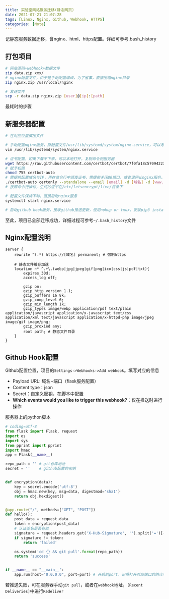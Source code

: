 ```yaml
---
title: 实验室网站服务迁移(静态网页)
date: 2021-07-21 21:07:28
tags: [Linux, Nginx, Github, Webhook, HTTPS]
categories: [Note]
---
```

记静态服务数据迁移，含nginx、html、https配置。详细可参考.bash_history

<!-- more -->

## 打包项目

```bash
# 网站源码+webhook+数据文件
zip data.zip xxx/
# nginx配置文件，由于是手动配置编译，为了省事，直接压缩nginx目录
zip nginx.zip /usr/local/nginx

# 发送文件
scp -r data.zip nginx.zip [user]@[ip]:[path]
```

最耗时的步骤

## 新服务器配置

```bash
# 在对应位置解压文件

# 手动配置nginx服务，原配置文件/usr/lib/systemd/system/nginx.service，可以考虑直接传过来，也可以直接复制
vim /usr/lib/systemd/system/nginx.service

# 证书配置，如果下载不下来，可以本地打开，复制命令到服务器
wget https://raw.githubusercontent.com/certbot/certbot/7f0fa18c570942238a7de73ed99945c3710408b4/letsencrypt-auto-source/letsencrypt-auto -O certbot-auto
# 赋予权限
chmod 755 certbot-auto
# 需提前配置域名与IP，再在命令行中颁发证书，需提前关闭80端口，或者说停止nginx服务。三个月更新一次
./certbot-auto certonly --standalone --email [email] -d [域名] -d [www.域名]
# 按照命令行操作，生成的证书在/etc/letsencrypt/live/目录下

# 配置文件保持不动，直接启动nginx服务
systemctl start nginx.service

# 启动github hook服务，接收github推送更新，使用nohup or tmux，安装pip3 install flask
```

至此，项目已全部迁移成功，详细过程可参考`~/.bash_history`文件

## Nginx配置说明

```nginx
server {
    rewrite ^(.*) https://[域名] permanent; # 强制https

    # 静态文件缓存加速
    location ~* ^.+\.(webp|jpg|jpeg|gif|png|ico|css|js|pdf|txt){
        expires 30d;
        access_log off;

        gzip on;
        gzip_http_version 1.1;
        gzip_buffers 16 8k;
        gzip_comp_level 6;
        gzip_min_length 1k;
        gzip_types image/webp application/pdf text/plain application/javascript application/x-javascript text/css application/xml text/javascript application/x-httpd-php image/jpeg image/gif image/png;
        gzip_proxied any;
        root path; # 静态文件目录
    }
}
```

## Github Hook配置

Github配置位置，项目的`Settings->Webhooks->Add webhook`。填写对应的信息

- Payload URL: 域名+端口（flask服务配置）
- Content type：json
- Secret：自定义密钥，在脚本中配置
- **Which events would you like to trigger this webhook?**：仅在推送时进行操作

服务器上的python脚本

```python
# coding=utf-8
from flask import Flask, request
import os
import sys
from pprint import pprint
import hmac
app = Flask(__name__)

repo_path = '' # git仓库地址
secret = ''	   # github配置的密钥


def encryption(data):
    key = secret.encode('utf-8')
    obj = hmac.new(key, msg=data, digestmod='sha1')
    return obj.hexdigest()


@app.route("/", methods=["GET", "POST"])
def hello():
    post_data = request.data
    token = encryption(post_data)
    # 认证签名是否有效
    signature = request.headers.get('X-Hub-Signature', '').split('=')[-1]
    if signature != token:
        return 'failed'

    os.system('cd {} && git pull'.format(repo_path))
    return 'success'


if __name__ == "__main__":
    app.run(host="0.0.0.0", port=port) # 开启的port，记得打开对应端口的防火墙
```

若推送失败，可在服务器手动`git pull`，或者在`webhook`地址，`[Recent Deliveries]`中进行`Redeliver`